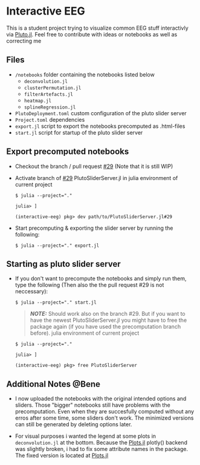 # Interactive EEG
This is a student project trying to visualize common EEG stuff interactivly via [Pluto.jl](https://github.com/fonsp/Pluto.jl). Feel free to contribute with ideas or notebooks as well as correcting me 

## **Files**
- ``/notebooks`` folder containing the notebooks listed below
    - ``deconvolution.jl``
    - ``clusterPermutation.jl``
    - ``filterArtefacts.jl``
    - ``heatmap.jl``
    - ``splineRegression.jl``
- ``PlutoDeployment.toml`` custom configuration of the pluto slider server
- ``Project.toml`` dependencies
- ``export.jl`` script to export the notebooks precomputed as .html-files
- ``start.jl`` script for startup of the pluto slider server


## **Export precomputed notebooks**
- Checkout the branch / pull request [#29](https://github.com/JuliaPluto/PlutoSliderServer.jl/pull/29) (Note that it is still WIP)

- Activate branch of [#29](https://github.com/JuliaPluto/PlutoSliderServer.jl/pull/29) PlutoSliderServer.jl in julia environment of current project 
    ```console
    $ julia --project="."
    ```
    ```console
    julia> ]
    ```
    ```console
    (interactive-eeg) pkg> dev path/to/PlutoSliderServer.jl#29
    ```

- Start precomputing & exporting the slider server by running the following:
    ```console
    $ julia --project="." export.jl
    ```

## **Starting as pluto slider server**
- If you don't want to precompute the notebooks and simply run them, type the following (Then also the the pull request #29 is not neccessary):
    ```console
    $ julia --project="." start.jl
    ```

    > **_NOTE:_**  Should work also on the branch #29. But if you want to have the newest PlutoSliderServer.jl you might have to free the package again (if you have used the precomputation branch before).
    julia environment of current project 
    ```console
    $ julia --project="."
    ```
    ```console
    julia> ]
    ```
    ```console
    (interactive-eeg) pkg> free PlutoSliderServer
    ```

## **Additional Notes @Bene**
- I now uploaded the notebooks with the original intended options and sliders. Those "bigger" notebooks still have problems with the precomputation. Even when they are succesfully computed without any erros after some time, some sliders don't work. The minimized versions can still be generated by deleting options later.

- For visual purposes i wanted the legend at some plots in ``deconvolution.jl`` at the bottom. Because the [Plots.jl](https://github.com/JuliaPlots/Plots.jl) plotly() backend was slightly broken, i had to fix some attribute names in the package. The fixed version is located at [Plots.jl](https://github.com/llips/Plots.jl)
